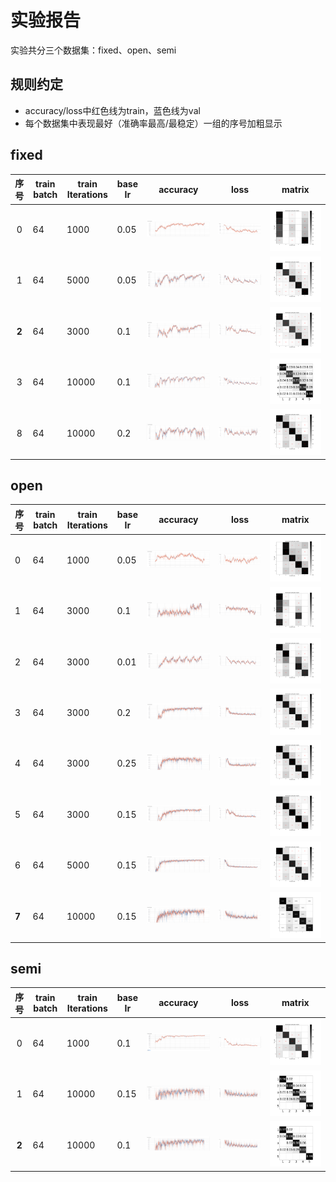 # 实验报告

实验共分三个数据集：fixed、open、semi

## 规则约定

- accuracy/loss中红色线为train，蓝色线为val
- 每个数据集中表现最好（准确率最高/最稳定）一组的序号加粗显示

## fixed

| 序号  | train batch | train Iterations | base Ir | accuracy                                                     | loss                                                         | matrix                                                       |
| :---: | ----------- | ---------------- | ------- | ------------------------------------------------------------ | ------------------------------------------------------------ | ------------------------------------------------------------ |
|   0   | 64          | 1000             | 0.05    | ![](https://raw.githubusercontent.com/DmrfCoder/CSI/master/ExperimentalRecord/Selection_005.png) | ![](https://github.com/DmrfCoder/CSI/blob/master/ExperimentalRecord/Selection_006.png?raw=true) | ![](https://github.com/DmrfCoder/CSI/blob/master/ExperimentalRecord/Fixed_confusion_matrix_val.png?raw=true) |
|   1   | 64          | 5000             | 0.05    | ![](https://raw.githubusercontent.com/DmrfCoder/CSI/master/ExperimentalRecord/Selection_007.png) | ![](https://raw.githubusercontent.com/DmrfCoder/CSI/master/ExperimentalRecord/Selection_008.png) | ![](https://github.com/DmrfCoder/CSI/blob/master/ExperimentalRecord/Fixed_confusion_matrix_val1.png?raw=true) |
| **2** | 64          | 3000             | 0.1     | ![](https://raw.githubusercontent.com/DmrfCoder/CSI/master/ExperimentalRecord/Selection_009.png) | ![](https://raw.githubusercontent.com/DmrfCoder/CSI/master/ExperimentalRecord/Selection_010.png) | ![](https://github.com/DmrfCoder/CSI/blob/master/ExperimentalRecord/Fixed_confusion_matrix_val2.png?raw=true) |
|   3   | 64          | 10000            | 0.1     | ![](https://raw.githubusercontent.com/DmrfCoder/CSI/master/ExperimentalRecord/Selection_031.png) | ![](https://raw.githubusercontent.com/DmrfCoder/CSI/master/ExperimentalRecord/Selection_032.png) | ![](https://github.com/DmrfCoder/CSI/blob/master/ExperimentalRecord/Fixed_confusion_matrix_val3.png?raw=true) |
|   8   | 64          | 10000            | 0.2     | ![img](https://github.com/DmrfCoder/CSI/blob/master/ExperimentalRecord/Selection_033.png?raw=true) | ![img](https://github.com/DmrfCoder/CSI/blob/master/ExperimentalRecord/Selection_034.png?raw=true) | ![img](https://github.com/DmrfCoder/CSI/blob/master/ExperimentalRecord/Open_confusion_matrix_val4.png?raw=true) |

## open

| 序号  | train batch | train Iterations | base Ir | accuracy                                                     | loss                                                         | matrix                                                       |
| ----- | ----------- | ---------------- | ------- | ------------------------------------------------------------ | ------------------------------------------------------------ | ------------------------------------------------------------ |
| 0     | 64          | 1000             | 0.05    | ![img](https://github.com/DmrfCoder/CSI/blob/master/ExperimentalRecord/Selection_000.png?raw=true) | ![img](https://github.com/DmrfCoder/CSI/blob/master/ExperimentalRecord/Selection_004.png?raw=true) | ![img](https://github.com/DmrfCoder/CSI/blob/master/ExperimentalRecord/Open_confusion_matrix_val.png?raw=true) |
| 1     | 64          | 3000             | 0.1     | ![img](https://github.com/DmrfCoder/CSI/blob/master/ExperimentalRecord/Selection_011.png?raw=true) | ![img](https://github.com/DmrfCoder/CSI/blob/master/ExperimentalRecord/Selection_012.png?raw=true) | ![img](https://github.com/DmrfCoder/CSI/blob/master/ExperimentalRecord/Open_confusion_matrix_val1.png?raw=true) |
| 2     | 64          | 3000             | 0.01    | ![img](https://github.com/DmrfCoder/CSI/blob/master/ExperimentalRecord/Selection_013.png?raw=true) | ![img](https://github.com/DmrfCoder/CSI/blob/master/ExperimentalRecord/Selection_014.png?raw=true) | ![img](https://github.com/DmrfCoder/CSI/blob/master/ExperimentalRecord/Open_confusion_matrix_val2.png?raw=true) |
| 3     | 64          | 3000             | 0.2     | ![img](https://github.com/DmrfCoder/CSI/blob/master/ExperimentalRecord/Selection_015.png?raw=true) | ![img](https://github.com/DmrfCoder/CSI/blob/master/ExperimentalRecord/Selection_016.png?raw=true) | ![img](https://github.com/DmrfCoder/CSI/blob/master/ExperimentalRecord/Open_confusion_matrix_val3.png?raw=true) |
| 4     | 64          | 3000             | 0.25    | ![img](https://github.com/DmrfCoder/CSI/blob/master/ExperimentalRecord/Selection_017.png?raw=true) | ![img](https://github.com/DmrfCoder/CSI/blob/master/ExperimentalRecord/Selection_018.png?raw=true) | ![img](https://github.com/DmrfCoder/CSI/blob/master/ExperimentalRecord/Open_confusion_matrix_val4.png?raw=true) |
| 5     | 64          | 3000             | 0.15    | ![img](https://github.com/DmrfCoder/CSI/blob/master/ExperimentalRecord/Selection_019.png?raw=true) | ![img](https://github.com/DmrfCoder/CSI/blob/master/ExperimentalRecord/Selection_020.png?raw=true) | ![img](https://github.com/DmrfCoder/CSI/blob/master/ExperimentalRecord/Open_confusion_matrix_val5.png?raw=true) |
| 6     | 64          | 5000             | 0.15    | ![img](https://github.com/DmrfCoder/CSI/blob/master/ExperimentalRecord/Selection_021.png?raw=true) | ![img](https://github.com/DmrfCoder/CSI/blob/master/ExperimentalRecord/Selection_022.png?raw=true) | ![img](https://github.com/DmrfCoder/CSI/blob/master/ExperimentalRecord/Open_confusion_matrix_val6.png?raw=true) |
| **7** | 64          | 10000            | 0.15    | ![img](https://github.com/DmrfCoder/CSI/blob/master/ExperimentalRecord/Selection_025.png?raw=true) | ![img](https://github.com/DmrfCoder/CSI/blob/master/ExperimentalRecord/Selection_026.png?raw=true) | ![img](https://github.com/DmrfCoder/CSI/blob/master/ExperimentalRecord/Open_confusion_matrix_val7.png?raw=true) |

## semi

| 序号  | train batch | train Iterations | base Ir | accuracy                                                     | loss                                                         | matrix                                                       |
| :---: | ----------- | ---------------- | ------- | ------------------------------------------------------------ | ------------------------------------------------------------ | ------------------------------------------------------------ |
|   0   | 64          | 1000             | 0.1     | ![](https://github.com/DmrfCoder/CSI/blob/master/ExperimentalRecord/Selection_001.png?raw=true) | ![](https://github.com/DmrfCoder/CSI/blob/master/ExperimentalRecord/Selection_003.png?raw=true) | ![](https://github.com/DmrfCoder/CSI/blob/master/ExperimentalRecord/Semi_confusion_matrix_val0.png?raw=true) |
|   1   | 64          | 10000            | 0.15    | ![](https://github.com/DmrfCoder/CSI/blob/master/ExperimentalRecord/Selection_027.png?raw=true) | ![](https://github.com/DmrfCoder/CSI/blob/master/ExperimentalRecord/Selection_028.png?raw=true) | ![](https://github.com/DmrfCoder/CSI/blob/master/ExperimentalRecord/Semi_confusion_matrix_val1.png?raw=true) |
| **2** | 64          | 10000            | 0.1     | ![](https://github.com/DmrfCoder/CSI/blob/master/ExperimentalRecord/Selection_029.png?raw=true) | ![](https://github.com/DmrfCoder/CSI/blob/master/ExperimentalRecord/Selection_030.png?raw=true) | ![](https://github.com/DmrfCoder/CSI/blob/master/ExperimentalRecord/Semi_confusion_matrix_val2.png?raw=true) |







